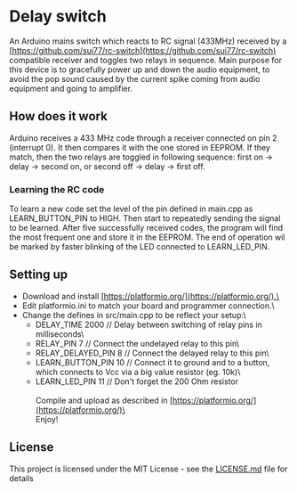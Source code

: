 # Delay switch

An Arduino mains switch which reacts to RC signal (433MHz) received by
a [https://github.com/sui77/rc-switch](https://github.com/sui77/rc-switch)
compatible receiver and toggles two relays in sequence.
Main purpose for this device is to gracefully power up and down the audio equipment,
to avoid the pop sound caused by the current spike coming from audio equipment and going to amplifier.

## How does it work

Arduino receives a 433 MHz code through a receiver connected on pin 2 (interrupt 0).
It then compares it with the one stored in EEPROM. If they match, then the two relays are toggled in following sequence:
first on -> delay -> second on, or second off -> delay -> first off.

### Learning the RC code

To learn a new code set the level of the pin defined in main.cpp as LEARN_BUTTON_PIN to HIGH.
Then start to repeatedly sending the signal to be learned. After five successfully received codes, the program will
find the most frequent one and store it in the EEPROM. The end of operation wil be marked
by faster blinking of the LED connected to LEARN_LED_PIN.

## Setting up

- Download and install [https://platformio.org/](https://platformio.org/).\
- Edit platformio.ini to match your board and programmer connection.\
- Change the defines in src/main.cpp to be reflect your setup:\
  - DELAY_TIME 2000 // Delay between switching of relay pins in milliseconds\
  - RELAY_PIN 7 // Connect the undelayed relay to this pin\
  - RELAY_DELAYED_PIN 8 // Connect the delayed relay to this pin\
  - LEARN_BUTTON_PIN 10 // Connect it to ground and to a button, which connects to Vcc via a big value resistor (eg. 10k)\
  - LEARN_LED_PIN 11 // Don't forget the 200 Ohm resistor\
\
Compile and upload as described in [https://platformio.org/](https://platformio.org/)\
\
Enjoy!

## License

This project is licensed under the MIT License - see the [LICENSE.md](http://opensource.org/licenses/MIT) file for details
